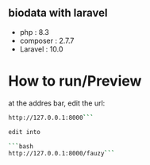 ## biodata with laravel

-   php : 8.3
-   composer : 2.7.7
-   Laravel : 10.0

# How to run/Preview

at the addres bar, edit the url:

````bash
http://127.0.0.1:8000```

edit into

```bash
http://127.0.0.1:8000/fauzy```


````

